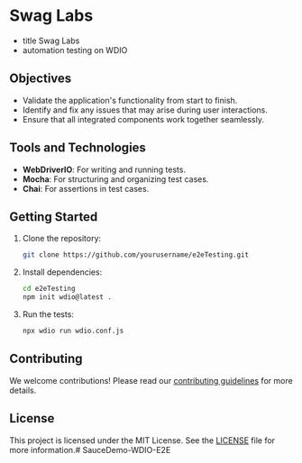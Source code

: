 # Swag Labs
- title Swag Labs
- automation testing on WDIO
## Objectives

- Validate the application's functionality from start to finish.
- Identify and fix any issues that may arise during user interactions.
- Ensure that all integrated components work together seamlessly.

## Tools and Technologies

- **WebDriverIO**: For writing and running tests.
- **Mocha**: For structuring and organizing test cases.
- **Chai**: For assertions in test cases.

## Getting Started

1. Clone the repository:
    ```bash
    git clone https://github.com/yourusername/e2eTesting.git
    ```
2. Install dependencies:
    ```bash
    cd e2eTesting
    npm init wdio@latest .
    ```
3. Run the tests:
    ```bash
    npx wdio run wdio.conf.js
    ```

## Contributing

We welcome contributions! Please read our [contributing guidelines](CONTRIBUTING.md) for more details.

## License

This project is licensed under the MIT License. See the [LICENSE](LICENSE) file for more information.# SauceDemo-WDIO-E2E
